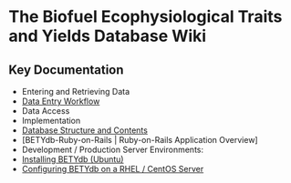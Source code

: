 # The Biofuel Ecophysiological Traits and Yields Database Wiki

## Key Documentation

* Entering and Retrieving Data
 * [Data Entry Workflow](https://github.com/PecanProject/bety/wiki/Data-Entry-Workflow-for-the-Biofuel-Ecophysiological-Traits-and-Yields-Database-(BETYdb))
 * Data Access
* Implementation
 * [Database Structure and Contents](https://github.com/PecanProject/bety/wiki/Data-Entry-Workflow-for-the-Biofuel-Ecophysiological-Traits-and-Yields-Database-(BETYdb)) 
 * [BETYdb-Ruby-on-Rails | Ruby-on-Rails Application Overview]
 * Development / Production Server Environments:
  * [Installing BETYdb (Ubuntu)](https://github.com/PecanProject/pecan/wiki/Development-Environment-Setup-and-VM-Creation#installing-bety)
  * [Configuring BETYdb on a RHEL / CentOS Server](https://github.com/PecanProject/bety/wiki/Configuring-a-CentOS-Server)
